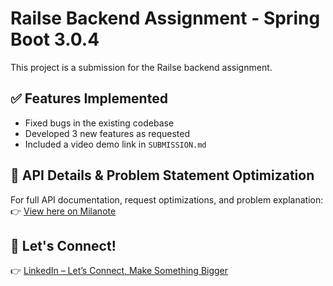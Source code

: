 # Railse Backend Assignment - Spring Boot 3.0.4

This project is a submission for the Railse backend assignment.

## ✅ Features Implemented
- Fixed bugs in the existing codebase
- Developed 3 new features as requested
- Included a video demo link in `SUBMISSION.md`

## 📌 API Details & Problem Statement Optimization
For full API documentation, request optimizations, and problem explanation:
👉 [View here on Milanote](https://app.milanote.com/1UIAIc1R8WcW9U?p=hyYWi3q9ykM)

## 🔗 Let's Connect!
👉 [LinkedIn – Let’s Connect, Make Something Bigger](https://www.linkedin.com/in/sumitav-raj-profile69)
